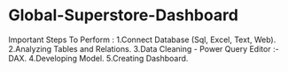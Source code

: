# Global-Superstore-Dashboard
Important Steps To Perform :                 1.Connect Database (Sql, Excel, Text, Web).     2.Analyzing Tables and Relations.     3.Data Cleaning - Power Query Editor :- DAX.     4.Developing Model.     5.Creating Dashboard.
